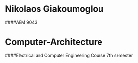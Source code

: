 # Nikolaos Giakoumoglou

####AEM 9043

# Computer-Architecture

####Electrical and Computer Engineering Course
7th semester

